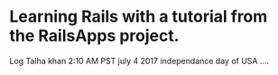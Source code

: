 Learning Rails with a tutorial from the RailsApps project.
==
Log Talha khan 2:10 AM PST july 4 2017 independance day of USA ....